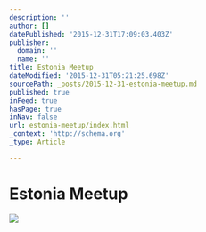 ```yaml
---
description: ''
author: []
datePublished: '2015-12-31T17:09:03.403Z'
publisher:
  domain: ''
  name: ''
title: Estonia Meetup
dateModified: '2015-12-31T05:21:25.698Z'
sourcePath: _posts/2015-12-31-estonia-meetup.md
published: true
inFeed: true
hasPage: true
inNav: false
url: estonia-meetup/index.html
_context: 'http://schema.org'
_type: Article

---
```

# Estonia Meetup
![](https://the-grid-user-content.s3-us-west-2.amazonaws.com/6c372235-85df-48b5-9d4b-ad719c2962fe.png)